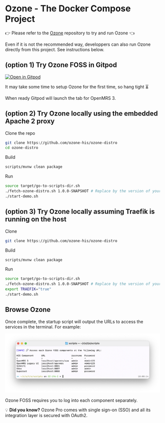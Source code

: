 # Ozone - The Docker Compose Project

👉 Please refer to the [Ozone](https://github.com/ozone-his/ozone-distro) repository to try and run Ozone 👈

Even if it is not the recommended way, developpers can also run Ozone directly from this project. See instructions below.

## (option 1) Try Ozone FOSS in Gitpod

[![Open in Gitpod](https://gitpod.io/button/open-in-gitpod.svg)](https://gitpod.io/#https://github.com/ozone-his/ozone-docker)

It may take some time to setup Ozone for the first time, so hang tight :hourglass_flowing_sand:

When ready Gitpod will launch the tab for OpenMRS 3.

## (option 2) Try Ozone locally using the embedded Apache 2 proxy

Clone the repo
```bash
git clone https://github.com/ozone-his/ozone-distro
cd ozone-distro
```

Build
```bash
scripts/mvnw clean package
```

Run
```bash
source target/go-to-scripts-dir.sh
./fetch-ozone-distro.sh 1.0.0-SNAPSHOT # Replace by the version of your choice
./start-demo.sh
```

## (option 3) Try Ozone locally assuming Traefik is running on the host


Clone
```bash
git clone https://github.com/ozone-his/ozone-distro
```

Build
```bash
scripts/mvnw clean package
```

Run
```bash
source target/go-to-scripts-dir.sh
./fetch-ozone-distro.sh 1.0.0-SNAPSHOT # Replace by the version of your choice
export TRAEFIK="true"
./start-demo.sh
```

## Browse Ozone

Once complete, the startup script will output the URLs to access the services in the terminal.
For example:

![Access Ozone](./readme/browse.png)

Ozone FOSS requires you to log into each component separately.

💡 **Did you know?** Ozone Pro comes with single sign-on (SSO) and all its integration layer is secured with OAuth2.
